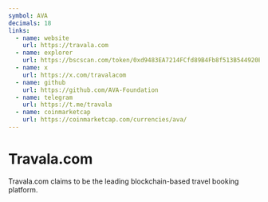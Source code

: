 ```yaml
---
symbol: AVA
decimals: 18
links:
  - name: website
    url: https://travala.com
  - name: explorer
    url: https://bscscan.com/token/0xd9483EA7214FCfd89B4Fb8f513B544920E315A52
  - name: x
    url: https://x.com/travalacom
  - name: github
    url: https://github.com/AVA-Foundation
  - name: telegram
    url: https://t.me/travala
  - name: coinmarketcap
    url: https://coinmarketcap.com/currencies/ava/
---
```


# Travala.com

Travala.com claims to be the leading blockchain-based travel booking platform.
